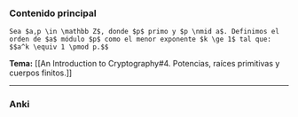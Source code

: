 ### Contenido principal

```ad-Formal
Sea $a,p \in \mathbb Z$, donde $p$ primo y $p \nmid a$. Definimos el orden de $a$ módulo $p$ como el menor exponente $k \ge 1$ tal que:
$$a^k \equiv 1 \pmod p.$$
```

**Tema:** [[An Introduction to Cryptography#4. Potencias, raíces primitivas y cuerpos finitos.]]

---
### Anki
